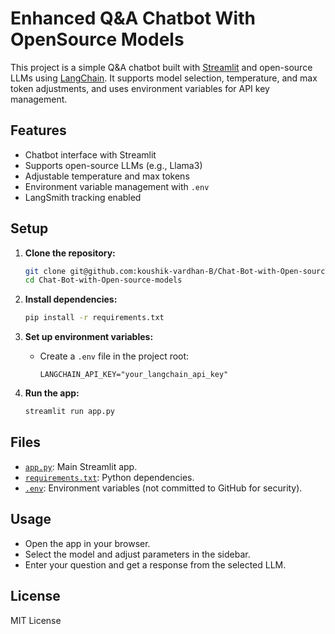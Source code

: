# Enhanced Q&A Chatbot With OpenSource Models

This project is a simple Q&A chatbot built with [Streamlit](https://streamlit.io/) and open-source LLMs using [LangChain](https://python.langchain.com/). It supports model selection, temperature, and max token adjustments, and uses environment variables for API key management.

## Features

- Chatbot interface with Streamlit
- Supports open-source LLMs (e.g., Llama3)
- Adjustable temperature and max tokens
- Environment variable management with `.env`
- LangSmith tracking enabled

## Setup

1. **Clone the repository:**
   ```sh
   git clone git@github.com:koushik-vardhan-B/Chat-Bot-with-Open-source-models.git
   cd Chat-Bot-with-Open-source-models
   ```

2. **Install dependencies:**
   ```sh
   pip install -r requirements.txt
   ```

3. **Set up environment variables:**
   - Create a `.env` file in the project root:
     ```
     LANGCHAIN_API_KEY="your_langchain_api_key"
     ```

4. **Run the app:**
   ```sh
   streamlit run app.py
   ```

## Files

- [`app.py`](app.py): Main Streamlit app.
- [`requirements.txt`](requirements.txt): Python dependencies.
- [`.env`](.env): Environment variables (not committed to GitHub for security).

## Usage

- Open the app in your browser.
- Select the model and adjust parameters in the sidebar.
- Enter your question and get a response from the selected LLM.

## License

MIT License
